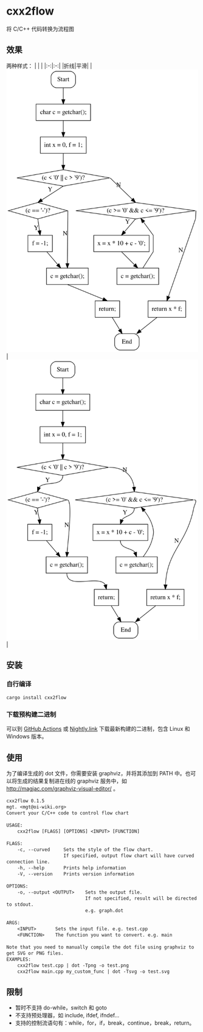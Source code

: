 # cxx2flow

将 C/C++ 代码转换为流程图

## 效果

两种样式：
| | |
|:-:|:-:|
|折线|平滑|
|![ployline](assets/polyline.svg)|![curve](assets/curve.svg)|


## 安装

### 自行编译

```bash
cargo install cxx2flow
```

### 下载预构建二进制

可以到 [GitHub Actions](https://github.com/Enter-tainer/cxx2flow/actions?query=branch%3Amaster+is%3Asuccess+event%3Apush+actor%3AEnter-tainer) 或 [Nightly.link](https://nightly.link/Enter-tainer/cxx2flow/workflows/build/master) 下载最新构建的二进制，包含 Linux 和 Windows 版本。

## 使用

为了编译生成的 dot 文件，你需要安装 graphviz，并将其添加到 PATH 中。也可以将生成的结果复制进在线的 graphviz 服务中，如 http://magjac.com/graphviz-visual-editor/ 。

```
cxx2flow 0.1.5
mgt. <mgt@oi-wiki.org>
Convert your C/C++ code to control flow chart

USAGE:
    cxx2flow [FLAGS] [OPTIONS] <INPUT> [FUNCTION]

FLAGS:
    -c, --curved     Sets the style of the flow chart.
                     If specified, output flow chart will have curved connection line.
    -h, --help       Prints help information
    -V, --version    Prints version information

OPTIONS:
    -o, --output <OUTPUT>    Sets the output file.
                             If not specified, result will be directed to stdout.
                             e.g. graph.dot

ARGS:
    <INPUT>       Sets the input file. e.g. test.cpp
    <FUNCTION>    The function you want to convert. e.g. main

Note that you need to manually compile the dot file using graphviz to get SVG or PNG files.
EXAMPLES:
    cxx2flow test.cpp | dot -Tpng -o test.png
    cxx2flow main.cpp my_custom_func | dot -Tsvg -o test.svg
```

## 限制

- 暂时不支持 do-while，switch 和 goto
- 不支持预处理器，如 include, ifdef, ifndef...
- 支持的控制流语句有：while，for，if，break，continue，break，return。
